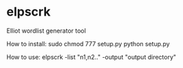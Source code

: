 # elpscrk
Elliot wordlist generator tool

How to install:
sudo chmod 777 setup.py
python setup.py

How to use:
elpscrk -list "n1,n2.." -output "output directory"
